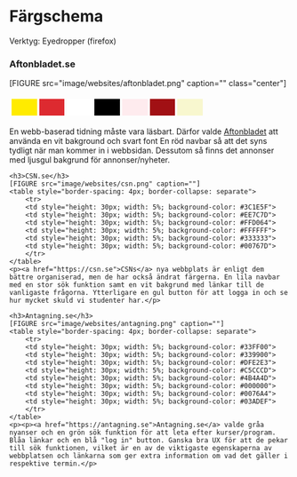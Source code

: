 Färgschema
===============================
Verktyg: Eyedropper (firefox)
<div class="themes-article">
    <h3>Aftonbladet.se</h3>
  <!--  [FIGURE src="image/websites/aftonbladet.png?w=200&h=150&a=0,20,20,50&cf" class="left"]-->
    [FIGURE src="image/websites/aftonbladet.png" caption="" class="center"]
    <table style="border-spacing: 4px; border-collapse: separate">
        <tr>
        <td style="height: 30px; width: 5%; background-color: #FFEB00">
        <td style="height: 30px; width: 5%; background-color: #DD2A30">
        <td style="height: 30px; width: 5%; background-color: #FFFFFF">
        <td style="height: 30px; width: 5%; background-color: #000000">
        <td style="height: 30px; width: 5%; background-color: #FEEBEE">
        <td style="height: 30px; width: 5%; background-color: #A11014">
        <td style="height: 30px; width: 5%; background-color: #F8F7CF">
        </tr>
    </table>
    <p>En webb-baserad tidning måste vara läsbart. Därfor valde <a href="https://Aftonbladet.se">Aftonbladet</a> att använda en vit bakground och svart font En röd navbar så att det syns tydligt när man kommer in i webbsidan. Dessutom så finns det annonser med ljusgul bakgrund för annonser/nyheter.</p>

    <h3>CSN.se</h3>
    [FIGURE src="image/websites/csn.png" caption=""]
    <table style="border-spacing: 4px; border-collapse: separate">
        <tr>
        <td style="height: 30px; width: 5%; background-color: #3C1E5F">
        <td style="height: 30px; width: 5%; background-color: #EE7C7D">
        <td style="height: 30px; width: 5%; background-color: #FFD064">
        <td style="height: 30px; width: 5%; background-color: #FFFFFF">
        <td style="height: 30px; width: 5%; background-color: #333333">
        <td style="height: 30px; width: 5%; background-color: #00767D">
        </tr>
    </table>
    <p><a href="https://csn.se">CSNs</a> nya webbplats är enligt dem bättre organiserad, men de har också ändrat färgerna. En lila navbar med en stor sök funktion samt en vit bakgrund med länkar till de vanligaste frågorna. Ytterligare en gul button för att logga in och se hur mycket skuld vi studenter har.</p>

    <h3>Antagning.se</h3>
    [FIGURE src="image/websites/antagning.png" caption=""]
    <table style="border-spacing: 4px; border-collapse: separate">
        <tr>
        <td style="height: 30px; width: 5%; background-color: #33FF00">
        <td style="height: 30px; width: 5%; background-color: #339900">
        <td style="height: 30px; width: 5%; background-color: #DFE2E3">
        <td style="height: 30px; width: 5%; background-color: #C5CCCD">
        <td style="height: 30px; width: 5%; background-color: #4B4A4D">
        <td style="height: 30px; width: 5%; background-color: #000000">
        <td style="height: 30px; width: 5%; background-color: #0076A4">
        <td style="height: 30px; width: 5%; background-color: #03ADEF">
        </tr>
    </table>
    <p><p><a href="https://antagning.se">Antagning.se</a> valde gråa nyanser och en grön sök funktion för att leta efter kurser/program. Blåa länkar och en blå "log in" button. Ganska bra UX för att de pekar till sök funktionen, vilket är en av de viktigaste egenskaperna av webbplatsen och länkarna som ger extra information om vad det gäller i respektive termin.</p>
</div>
